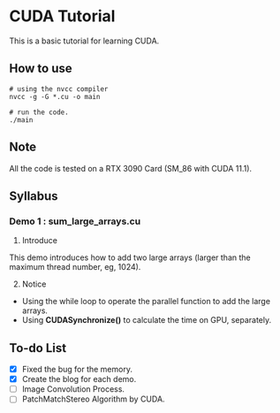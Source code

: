# CUDA Tutorial
This is a basic tutorial for learning CUDA.

## How to use
```shell
# using the nvcc compiler
nvcc -g -G *.cu -o main

# run the code.
./main
```

## Note
All the code is tested on a RTX 3090 Card (SM_86 with CUDA 11.1).

## Syllabus
### Demo 1 : sum_large_arrays.cu
1. Introduce

This demo introduces how to add two large arrays (larger than the maximum thread number, eg, 1024).

2. Notice
- Using the while loop to operate the parallel function to add the large arrays.
- Using **CUDASynchronize()** to calculate the time on GPU, separately.
### 
## To-do List
- [x] Fixed the bug for the memory.
- [x] Create the blog for each demo.
- [ ] Image Convolution Process.
- [ ] PatchMatchStereo Algorithm by CUDA.